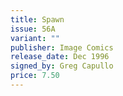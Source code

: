 ```yaml
---
title: Spawn
issue: 56A
variant: ""
publisher: Image Comics
release_date: Dec 1996
signed_by: Greg Capullo
price: 7.50
---
```

